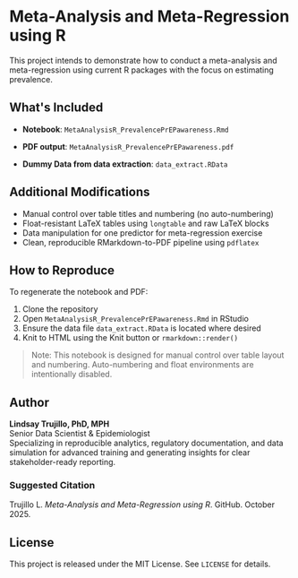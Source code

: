 # Meta-Analysis and Meta-Regression using R

This project intends to demonstrate how to conduct a meta-analysis and 
meta-regression using current R packages with the focus on estimating prevalence.


## What's Included

- **Notebook**: `MetaAnalysisR_PrevalencePrEPawareness.Rmd`  

- **PDF output**: `MetaAnalysisR_PrevalencePrEPawareness.pdf`  

- **Dummy Data from data extraction**: `data_extract.RData`  
  

## Additional Modifications

- Manual control over table titles and numbering (no auto-numbering)
- Float-resistant LaTeX tables using `longtable` and raw LaTeX blocks
- Data manipulation for one predictor for meta-regression exercise
- Clean, reproducible RMarkdown-to-PDF pipeline using `pdflatex`

## How to Reproduce

To regenerate the notebook and PDF:

1. Clone the repository
2. Open `MetaAnalysisR_PrevalencePrEPawareness.Rmd` in RStudio
3. Ensure the data file `data_extract.RData` is located where desired   
4. Knit to HTML using the Knit button or `rmarkdown::render()`

> Note: This notebook is designed for manual control over table layout and numbering. Auto-numbering and float environments are intentionally disabled.

## Author

**Lindsay Trujillo, PhD, MPH**  
Senior Data Scientist & Epidemiologist  
Specializing in reproducible analytics, regulatory documentation, and 
data simulation for advanced training and generating insights for 
clear stakeholder-ready reporting.

### Suggested Citation

Trujillo L. *Meta-Analysis and Meta-Regression using R*. GitHub. October 2025.

## License

This project is released under the MIT License. See `LICENSE` for details.
